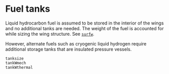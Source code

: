 # Fuel tanks

Liquid hydrocarbon fuel is assumed to be stored in the interior of the wings and no additional tanks are needed. The weight of the fuel is accounted for while sizing the wing structure. See [`surfw`](@ref).

However, alternate fuels such as cryogenic liquid hydrogen require additional storage tanks that are insulated pressure vessels.

```@docs
tanksize
tankWmech
tankWthermal

```